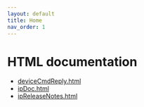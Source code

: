 ```yaml
---
layout: default
title: Home
nav_order: 1
---
```



# HTML documentation

* [deviceCmdReply.html](deviceCmdReply.md)
* [ipDoc.html](ipDoc.md)
* [ipReleaseNotes.html](ipReleaseNotes.md)
